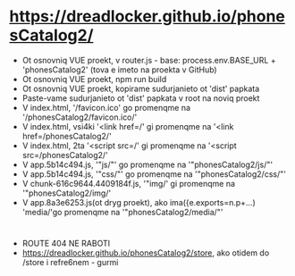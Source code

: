 # https://dreadlocker.github.io/phonesCatalog2/
* Ot osnovniq VUE proekt, v router.js -   base: process.env.BASE_URL + 'phonesCatalog2' (tova e imeto na proekta v GitHub)
* Ot osnovniq VUE proekt, npm run build
* Ot osnovniq VUE proekt, kopirame sudurjanieto ot 'dist' papkata
* Paste-vame sudurjanieto ot 'dist' papkata v root na noviq proekt
* V index.html, '/favicon.ico' go promenqme na '/phonesCatalog2/favicon.ico/'
* V index.html, vsi4ki '<link href=/' gi promenqme na '<link href=/phonesCatalog2/'
* V index.html, 2ta '<script src=/' gi promenqme na '<script src=/phonesCatalog2/'
* V app.5b14c494.js, '"js/"' go promenqme na '"phonesCatalog2/js/"'
* V app.5b14c494.js, '"css/"' go promenqme na '"phonesCatalog2/css/"'
* V chunk-616c9644.4409184f.js, '"img/' gi promenqme na '"phonesCatalog2/img/'
* V app.8a3e6253.js(ot dryg proekt), ako ima({e.exports=n.p+...) 'media/'go promenqme na '"phonesCatalog2/media/"'
# 
* ROUTE 404 NE RABOTI
* https://dreadlocker.github.io/phonesCatalog2/store, ako otidem do /store i refre6nem - gurmi
